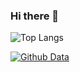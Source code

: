 ### Hi there 👋

<!--
**SteinsHead/SteinsHead** is a ✨ _special_ ✨ repository because its `README.md` (this file) appears on your GitHub profile.

Here are some ideas to get you started:

- 🔭 I’m currently working on ...
- 🌱 I’m currently learning ...
- 👯 I’m looking to collaborate on ...
- 🤔 I’m looking for help with ...
- 💬 Ask me about ...
- 📫 How to reach me: ...
- 😄 Pronouns: ...
- ⚡ Fun fact: ...
-->

![Top Langs](https://github-readme-stats.vercel.app/api/top-langs/?username=SteinsHead&layout=compact&theme=buefy)

[![Github Data](https://github-readme-stats.vercel.app/api?username=SteinsHead&count_private=true&show_icons=true&count_private=true&theme=buefy)]()
